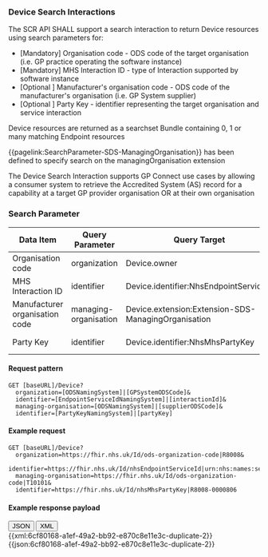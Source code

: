 ### Device Search Interactions

The SCR API SHALL support a search interaction to return Device resources using search parameters for:
- [Mandatory] Organisation code - ODS code of the target organisation (i.e. GP practice operating the software instance)
- [Mandatory] MHS Interaction ID - type of Interaction supported by software instance
- [Optional ] Manufacturer's organisation code - ODS code of the manufacturer's organisation (i.e. GP System supplier)
- [Optional ] Party Key - identifier representing the target organisation and service interaction

Device resources are returned as a searchset Bundle containing 0, 1 or many matching Endpoint resources

{{pagelink:SearchParameter-SDS-ManagingOrganisation}} has been defined to specify search on the managingOrganisation extension

The Device Search Interaction supports GP Connect use cases by allowing a consumer system to retrieve the Accredited System (AS) record for a capability at a target GP provider organisation OR at their own organisation

### Search Parameter

<table class="regular assets">
<thead>
<tr>
<th>Data Item</th>
<th>Query Parameter</th>
<th>Query Target</th>
<th>Example</th>
</tr>
</thead>
<tbody>
<tr>
<td>Organisation code</td>
<td>organization</td>
<td>Device.owner</td>
<td>organization=[GPSystemODSCode]</td>
</tr>
<tr>
<td>MHS Interaction ID</td>
<td>identifier</td>
<td>Device.identifier:NhsEndpointServiceId</td>
<td>identifier=https://fhir.nhs.uk/Id/nhsEndpointServiceId|[interactionId]</td>
</tr>
<tr>
<td>Manufacturer organisation code</td>
<td>managing-organisation</td>
<td>Device.extension:Extension-SDS-ManagingOrganisation</td>
<td>managing-organisation=[supplierODSCode]</td>
</tr>
<tr>
<td>Party Key</td>
<td>identifier</td>
<td>Device.identifier:NhsMhsPartyKey</td>
<td>identifier=https://fhir.nhs.uk/Id/nhsMhsPartyKey|[partyKey]</td>
</tr>
</tbody>
</table>

#### Request pattern

```
GET [baseURL]/Device?
  organization=[ODSNamingSystem]|[GPSystemODSCode]&
  identifier=[EndpointServiceIdNamingSystem]|[interactionId]&
  managing-organisation=[ODSNamingSystem]|[supplierODSCode]&
  identifier=[PartyKeyNamingSystem]|[partyKey]
```

#### Example request
```
GET [baseURL]/Device?
  organization=https://fhir.nhs.uk/Id/ods-organization-code|R8008&
  identifier=https://fhir.nhs.uk/Id/nhsEndpointServiceId|urn:nhs:names:services:psis:REPC_IN150016UK05&
  managing-organisation=https://fhir.nhs.uk/Id/ods-organization-code|T10101&
  identifier=https://fhir.nhs.uk/Id/nhsMhsPartyKey|R8008-0000806
```

#### Example response payload

<div class="tab">
  <button class="tablinks active" onclick="openTab(event, 'JSON')">JSON</button>
  <button class="tablinks" onclick="openTab(event, 'XML')">XML</button>
</div>
<div id="XML" class="tabcontent">
  {{xml:6cf80168-a1ef-49a2-bb92-e870c8e11e3c-duplicate-2}}
</div>
<div id="JSON" class="tabcontent" style="display:block">
  {{json:6cf80168-a1ef-49a2-bb92-e870c8e11e3c-duplicate-2}}
</div>


